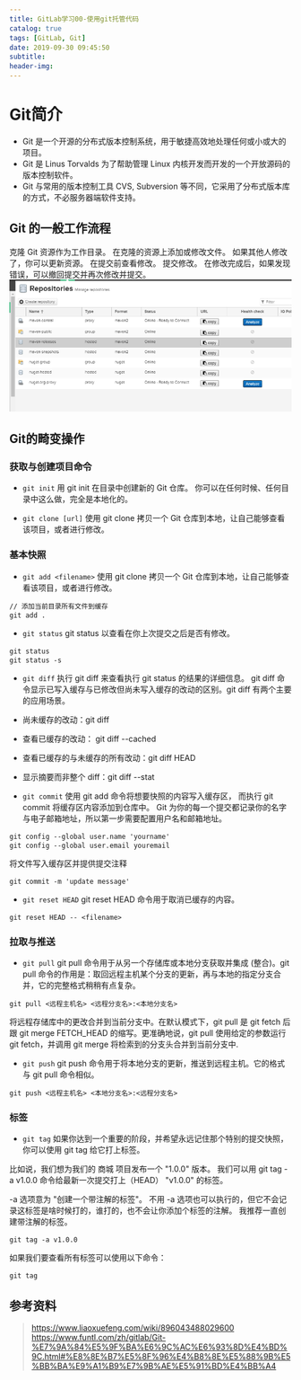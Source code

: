 ```yaml
---
title: GitLab学习00-使用git托管代码
catalog: true
tags: [GitLab, Git]
date: 2019-09-30 09:45:50
subtitle:
header-img:
---
```

# Git简介
- Git 是一个开源的分布式版本控制系统，用于敏捷高效地处理任何或小或大的项目。
- Git 是 Linus Torvalds 为了帮助管理 Linux 内核开发而开发的一个开放源码的版本控制软件。
- Git 与常用的版本控制工具 CVS, Subversion 等不同，它采用了分布式版本库的方式，不必服务器端软件支持。

## Git 的一般工作流程
克隆 Git 资源作为工作目录。
在克隆的资源上添加或修改文件。
如果其他人修改了，你可以更新资源。
在提交前查看修改。
提交修改。
在修改完成后，如果发现错误，可以撤回提交并再次修改并提交。
![](1.png)

## Git的畸变操作
### 获取与创建项目命令
- `git init`
用 git init 在目录中创建新的 Git 仓库。 你可以在任何时候、任何目录中这么做，完全是本地化的。

- `git clone [url]`
使用 git clone 拷贝一个 Git 仓库到本地，让自己能够查看该项目，或者进行修改。

### 基本快照
- `git add <filename>`
使用 git clone 拷贝一个 Git 仓库到本地，让自己能够查看该项目，或者进行修改。
~~~
// 添加当前目录所有文件到缓存
git add .
~~~

- `git status`
git status 以查看在你上次提交之后是否有修改。
~~~
git status
git status -s
~~~

- `git diff`
执行 git diff 来查看执行 git status 的结果的详细信息。
git diff 命令显示已写入缓存与已修改但尚未写入缓存的改动的区别。git diff 有两个主要的应用场景。
- 尚未缓存的改动：git diff
- 查看已缓存的改动： git diff --cached
- 查看已缓存的与未缓存的所有改动：git diff HEAD
- 显示摘要而非整个 diff：git diff --stat

- `git commit`
使用 git add 命令将想要快照的内容写入缓存区， 而执行 git commit 将缓存区内容添加到仓库中。
Git 为你的每一个提交都记录你的名字与电子邮箱地址，所以第一步需要配置用户名和邮箱地址。
~~~
git config --global user.name 'yourname'
git config --global user.email youremail
~~~
将文件写入缓存区并提供提交注释
~~~
git commit -m 'update message'
~~~

- `git reset HEAD`
git reset HEAD 命令用于取消已缓存的内容。
~~~
git reset HEAD -- <filename>
~~~
### 拉取与推送
- `git pull`
git pull 命令用于从另一个存储库或本地分支获取并集成 (整合)。git pull 命令的作用是：取回远程主机某个分支的更新，再与本地的指定分支合并，它的完整格式稍稍有点复杂。
~~~
git pull <远程主机名> <远程分支名>:<本地分支名>
~~~
将远程存储库中的更改合并到当前分支中。在默认模式下，git pull 是 git fetch 后跟 git merge FETCH_HEAD 的缩写。更准确地说，git pull 使用给定的参数运行 git fetch，并调用 git merge 将检索到的分支头合并到当前分支中.

- `git push`
git push 命令用于将本地分支的更新，推送到远程主机。它的格式与 git pull 命令相似。
~~~
git push <远程主机名> <本地分支名>:<远程分支名>
~~~

### 标签
- `git tag`
如果你达到一个重要的阶段，并希望永远记住那个特别的提交快照，你可以使用 git tag 给它打上标签。

比如说，我们想为我们的 商城 项目发布一个 "1.0.0" 版本。 我们可以用 git tag -a v1.0.0 命令给最新一次提交打上（HEAD） "v1.0.0" 的标签。

-a 选项意为 "创建一个带注解的标签"。 不用 -a 选项也可以执行的，但它不会记录这标签是啥时候打的，谁打的，也不会让你添加个标签的注解。 我推荐一直创建带注解的标签。
~~~
git tag -a v1.0.0
~~~
如果我们要查看所有标签可以使用以下命令：
~~~
git tag
~~~

## 参考资料
> https://www.liaoxuefeng.com/wiki/896043488029600
> https://www.funtl.com/zh/gitlab/Git-%E7%9A%84%E5%9F%BA%E6%9C%AC%E6%93%8D%E4%BD%9C.html#%E8%8E%B7%E5%8F%96%E4%B8%8E%E5%88%9B%E5%BB%BA%E9%A1%B9%E7%9B%AE%E5%91%BD%E4%BB%A4
